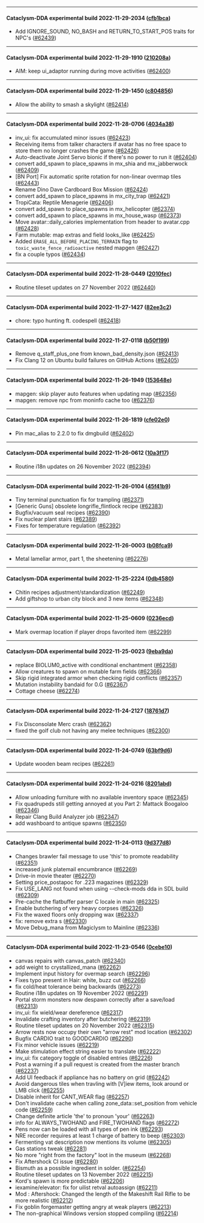 
---

#### Cataclysm-DDA experimental build 2022-11-29-2034 ([cfb1bca](https://github.com/CleverRaven/Cataclysm-DDA/releases/tag/cdda-experimental-2022-11-29-2034))

* Add IGNORE_SOUND, NO_BASH and RETURN_TO_START_POS traits for NPC's ([#62439](https://github.com/CleverRaven/Cataclysm-DDA/pull/62439))

---

#### Cataclysm-DDA experimental build 2022-11-29-1910 ([210208a](https://github.com/CleverRaven/Cataclysm-DDA/releases/tag/cdda-experimental-2022-11-29-1910))

* AIM: keep ui_adaptor running during move activities ([#62400](https://github.com/CleverRaven/Cataclysm-DDA/pull/62400))

---

#### Cataclysm-DDA experimental build 2022-11-29-1450 ([c804856](https://github.com/CleverRaven/Cataclysm-DDA/releases/tag/cdda-experimental-2022-11-29-1450))

* Allow the ability to smash a skylight ([#62414](https://github.com/CleverRaven/Cataclysm-DDA/pull/62414))

---

#### Cataclysm-DDA experimental build 2022-11-28-0706 ([4034a38](https://github.com/CleverRaven/Cataclysm-DDA/releases/tag/cdda-experimental-2022-11-28-0706))

* inv_ui: fix accumulated minor issues ([#62423](https://github.com/CleverRaven/Cataclysm-DDA/pull/62423))
* Receiving items from talker characters if avatar has no free space to store them no longer crashes the game ([#62426](https://github.com/CleverRaven/Cataclysm-DDA/pull/62426))
* Auto-deactivate Joint Servo bionic if there's no power to run it ([#62404](https://github.com/CleverRaven/Cataclysm-DDA/pull/62404))
* convert add_spawn to place_spawns in mx_shia and mx_jabberwock ([#62409](https://github.com/CleverRaven/Cataclysm-DDA/pull/62409))
* [BN Port] Fix automatic sprite rotation for non-linear overmap tiles ([#62443](https://github.com/CleverRaven/Cataclysm-DDA/pull/62443))
* Rename Dino Dave Cardboard Box Mission ([#62424](https://github.com/CleverRaven/Cataclysm-DDA/pull/62424))
* convert add_spawn to place_spawns in mx_city_trap ([#62421](https://github.com/CleverRaven/Cataclysm-DDA/pull/62421))
* TropiCata: Reptile Menagerie ([#62406](https://github.com/CleverRaven/Cataclysm-DDA/pull/62406))
* convert add_spawn to place_spawns in mx_helicopter ([#62374](https://github.com/CleverRaven/Cataclysm-DDA/pull/62374))
* convert add_spawn to place_spawns in mx_house_wasp ([#62373](https://github.com/CleverRaven/Cataclysm-DDA/pull/62373))
* Move avatar::daily_calories implementation from header to avatar.cpp ([#62428](https://github.com/CleverRaven/Cataclysm-DDA/pull/62428))
* Farm mutable: map extras and field looks_like ([#62425](https://github.com/CleverRaven/Cataclysm-DDA/pull/62425))
* Added `ERASE_ALL_BEFORE_PLACING_TERRAIN` flag to `toxic_waste_fence_radioactive` nested mapgen ([#62427](https://github.com/CleverRaven/Cataclysm-DDA/pull/62427))
* fix a couple typos ([#62434](https://github.com/CleverRaven/Cataclysm-DDA/pull/62434))

---

#### Cataclysm-DDA experimental build 2022-11-28-0449 ([2010fec](https://github.com/CleverRaven/Cataclysm-DDA/releases/tag/cdda-experimental-2022-11-28-0449))

* Routine tileset updates on 27 November 2022 ([#62440](https://github.com/CleverRaven/Cataclysm-DDA/pull/62440))

---

#### Cataclysm-DDA experimental build 2022-11-27-1427 ([82ee3c2](https://github.com/CleverRaven/Cataclysm-DDA/releases/tag/cdda-experimental-2022-11-27-1427))

* chore: typo hunting ft. codespell ([#62418](https://github.com/CleverRaven/Cataclysm-DDA/pull/62418))

---

#### Cataclysm-DDA experimental build 2022-11-27-0118 ([b50f199](https://github.com/CleverRaven/Cataclysm-DDA/releases/tag/cdda-experimental-2022-11-27-0118))

* Remove q_staff_plus_one from known_bad_density.json ([#62413](https://github.com/CleverRaven/Cataclysm-DDA/pull/62413))
* Fix Clang 12 on Ubuntu build failures on GitHub Actions ([#62405](https://github.com/CleverRaven/Cataclysm-DDA/pull/62405))

---

#### Cataclysm-DDA experimental build 2022-11-26-1949 ([153648e](https://github.com/CleverRaven/Cataclysm-DDA/releases/tag/cdda-experimental-2022-11-26-1949))

* mapgen: skip player auto features when updating map ([#62356](https://github.com/CleverRaven/Cataclysm-DDA/pull/62356))
* mapgen: remove npc from moninfo cache too ([#62376](https://github.com/CleverRaven/Cataclysm-DDA/pull/62376))

---

#### Cataclysm-DDA experimental build 2022-11-26-1819 ([cfe02e0](https://github.com/CleverRaven/Cataclysm-DDA/releases/tag/cdda-experimental-2022-11-26-1819))

* Pin mac_alias to 2.2.0 to fix dmgbuild ([#62402](https://github.com/CleverRaven/Cataclysm-DDA/pull/62402))

---

#### Cataclysm-DDA experimental build 2022-11-26-0612 ([10a3f17](https://github.com/CleverRaven/Cataclysm-DDA/releases/tag/cdda-experimental-2022-11-26-0612))

* Routine i18n updates on 26 November 2022 ([#62394](https://github.com/CleverRaven/Cataclysm-DDA/pull/62394))

---

#### Cataclysm-DDA experimental build 2022-11-26-0104 ([45f41b9](https://github.com/CleverRaven/Cataclysm-DDA/releases/tag/cdda-experimental-2022-11-26-0104))

* Tiny terminal punctuation fix for trampling ([#62371](https://github.com/CleverRaven/Cataclysm-DDA/pull/62371))
* [Generic Guns] obsolete longrifle_flintlock recipe ([#62383](https://github.com/CleverRaven/Cataclysm-DDA/pull/62383))
* Bugfix/vacuum seal recipes ([#62390](https://github.com/CleverRaven/Cataclysm-DDA/pull/62390))
* Fix nuclear plant stairs ([#62389](https://github.com/CleverRaven/Cataclysm-DDA/pull/62389))
* Fixes for temperature regulation ([#62392](https://github.com/CleverRaven/Cataclysm-DDA/pull/62392))

---

#### Cataclysm-DDA experimental build 2022-11-26-0003 ([b08fca9](https://github.com/CleverRaven/Cataclysm-DDA/releases/tag/cdda-experimental-2022-11-26-0003))

* Metal lamellar armor, part 1, the sheetening ([#62276](https://github.com/CleverRaven/Cataclysm-DDA/pull/62276))

---

#### Cataclysm-DDA experimental build 2022-11-25-2224 ([0db4580](https://github.com/CleverRaven/Cataclysm-DDA/releases/tag/cdda-experimental-2022-11-25-2224))

* Chitin recipes adjustment/standardization  ([#62249](https://github.com/CleverRaven/Cataclysm-DDA/pull/62249))
* Add giftshop to urban city block and 3 new items ([#62348](https://github.com/CleverRaven/Cataclysm-DDA/pull/62348))

---

#### Cataclysm-DDA experimental build 2022-11-25-0609 ([0236ecd](https://github.com/CleverRaven/Cataclysm-DDA/releases/tag/cdda-experimental-2022-11-25-0609))

* Mark overmap location if player drops favorited item ([#62299](https://github.com/CleverRaven/Cataclysm-DDA/pull/62299))

---

#### Cataclysm-DDA experimental build 2022-11-25-0023 ([9eba9da](https://github.com/CleverRaven/Cataclysm-DDA/releases/tag/cdda-experimental-2022-11-25-0023))

* replace BIOLUM0_active with conditional enchantment ([#62358](https://github.com/CleverRaven/Cataclysm-DDA/pull/62358))
* Allow creatures to spawn on mutable farm fields ([#62366](https://github.com/CleverRaven/Cataclysm-DDA/pull/62366))
* Skip rigid integrated armor when checking rigid conflicts ([#62357](https://github.com/CleverRaven/Cataclysm-DDA/pull/62357))
* Mutation instability bandaid for 0.G ([#62367](https://github.com/CleverRaven/Cataclysm-DDA/pull/62367))
* Cottage cheese ([#62274](https://github.com/CleverRaven/Cataclysm-DDA/pull/62274))

---

#### Cataclysm-DDA experimental build 2022-11-24-2127 ([18761d7](https://github.com/CleverRaven/Cataclysm-DDA/releases/tag/cdda-experimental-2022-11-24-2127))

* Fix Disconsolate Merc crash ([#62362](https://github.com/CleverRaven/Cataclysm-DDA/pull/62362))
* fixed the golf club not having any melee techniques ([#62300](https://github.com/CleverRaven/Cataclysm-DDA/pull/62300))

---

#### Cataclysm-DDA experimental build 2022-11-24-0749 ([63bf9d6](https://github.com/CleverRaven/Cataclysm-DDA/releases/tag/cdda-experimental-2022-11-24-0749))

* Update wooden beam recipes ([#62261](https://github.com/CleverRaven/Cataclysm-DDA/pull/62261))

---

#### Cataclysm-DDA experimental build 2022-11-24-0216 ([8201abd](https://github.com/CleverRaven/Cataclysm-DDA/releases/tag/cdda-experimental-2022-11-24-0216))

* Allow unloading furniture with no available inventory space ([#62345](https://github.com/CleverRaven/Cataclysm-DDA/pull/62345))
* Fix quadrupeds still getting annoyed at you Part 2: Mattack Boogaloo ([#62346](https://github.com/CleverRaven/Cataclysm-DDA/pull/62346))
* Repair Clang Build Analyzer job ([#62347](https://github.com/CleverRaven/Cataclysm-DDA/pull/62347))
* add washboard to antique spawns ([#62350](https://github.com/CleverRaven/Cataclysm-DDA/pull/62350))

---

#### Cataclysm-DDA experimental build 2022-11-24-0113 ([9d377d8](https://github.com/CleverRaven/Cataclysm-DDA/releases/tag/cdda-experimental-2022-11-24-0113))

* Changes brawler fail message to use 'this' to promote readability ([#62351](https://github.com/CleverRaven/Cataclysm-DDA/pull/62351))
* increased junk platemail encumbrance ([#62269](https://github.com/CleverRaven/Cataclysm-DDA/pull/62269))
* Drive-in movie theater ([#62270](https://github.com/CleverRaven/Cataclysm-DDA/pull/62270))
* Setting price_postapoc for .223 magazines ([#62329](https://github.com/CleverRaven/Cataclysm-DDA/pull/62329))
* Fix USE_LANG not found when using --check-mods dda in SDL build ([#62309](https://github.com/CleverRaven/Cataclysm-DDA/pull/62309))
* Pre-cache the flatbuffer parser C locale in main ([#62325](https://github.com/CleverRaven/Cataclysm-DDA/pull/62325))
* Enable butchering of very heavy corpses ([#62326](https://github.com/CleverRaven/Cataclysm-DDA/pull/62326))
* Fix the waxed floors only dropping wax ([#62337](https://github.com/CleverRaven/Cataclysm-DDA/pull/62337))
* fix: remove extra s ([#62330](https://github.com/CleverRaven/Cataclysm-DDA/pull/62330))
* Move Debug_mana from Magiclysm to Mainline ([#62336](https://github.com/CleverRaven/Cataclysm-DDA/pull/62336))

---

#### Cataclysm-DDA experimental build 2022-11-23-0546 ([0cebe10](https://github.com/CleverRaven/Cataclysm-DDA/releases/tag/cdda-experimental-2022-11-23-0546))

* canvas repairs with canvas_patch ([#62340](https://github.com/CleverRaven/Cataclysm-DDA/pull/62340))
* add weight to crystallized_mana ([#62262](https://github.com/CleverRaven/Cataclysm-DDA/pull/62262))
* Implement input history for overmap search ([#62296](https://github.com/CleverRaven/Cataclysm-DDA/pull/62296))
* Fixes typo present in Hair: white, buzz cut ([#62266](https://github.com/CleverRaven/Cataclysm-DDA/pull/62266))
* fix cold/heat tolerance being backwards ([#62273](https://github.com/CleverRaven/Cataclysm-DDA/pull/62273))
* Routine i18n updates on 19 November 2022 ([#62291](https://github.com/CleverRaven/Cataclysm-DDA/pull/62291))
* Portal storm monsters now despawn correctly after a save/load ([#62313](https://github.com/CleverRaven/Cataclysm-DDA/pull/62313))
* inv_ui: fix wield/wear dereference ([#62317](https://github.com/CleverRaven/Cataclysm-DDA/pull/62317))
* Invalidate crafting inventory after butchering ([#62319](https://github.com/CleverRaven/Cataclysm-DDA/pull/62319))
* Routine tileset updates on 20 November 2022 ([#62315](https://github.com/CleverRaven/Cataclysm-DDA/pull/62315))
* Arrow rests now occupy their own "arrow rest" mod location ([#62302](https://github.com/CleverRaven/Cataclysm-DDA/pull/62302))
* Bugfix CARDIO trait to GOODCARDIO ([#62290](https://github.com/CleverRaven/Cataclysm-DDA/pull/62290))
* Fix minor vehicle issues ([#62219](https://github.com/CleverRaven/Cataclysm-DDA/pull/62219))
* Make stimulation effect string easier to translate ([#62222](https://github.com/CleverRaven/Cataclysm-DDA/pull/62222))
* inv_ui: fix category toggle of disabled entries ([#62226](https://github.com/CleverRaven/Cataclysm-DDA/pull/62226))
* Post a warning if a pull request is created from the master branch ([#62237](https://github.com/CleverRaven/Cataclysm-DDA/pull/62237))
* Add UI feedback if appliance has no battery on grid ([#62242](https://github.com/CleverRaven/Cataclysm-DDA/pull/62242))
* Avoid dangerous tiles when travling with [V]iew items, look around or LMB click ([#62255](https://github.com/CleverRaven/Cataclysm-DDA/pull/62255))
* Disable inherit for CANT_WEAR flag ([#62257](https://github.com/CleverRaven/Cataclysm-DDA/pull/62257))
* Don't invalidate cache when calling zone_data::set_position from vehicle code ([#62259](https://github.com/CleverRaven/Cataclysm-DDA/pull/62259))
* Change definite article 'the' to pronoun 'your' ([#62263](https://github.com/CleverRaven/Cataclysm-DDA/pull/62263))
* info for ALWAYS_TWOHAND and FIRE_TWOHAND flags ([#62272](https://github.com/CleverRaven/Cataclysm-DDA/pull/62272))
* Pens now can be loaded with all types of pen ink ([#62293](https://github.com/CleverRaven/Cataclysm-DDA/pull/62293))
* NRE recorder requires at least 1 charge of battery to beep ([#62303](https://github.com/CleverRaven/Cataclysm-DDA/pull/62303))
* Fermenting vat description now mentions its volume ([#62305](https://github.com/CleverRaven/Cataclysm-DDA/pull/62305))
* Gas stations tweak ([#62281](https://github.com/CleverRaven/Cataclysm-DDA/pull/62281))
* No more "right from the factory" loot in the museum ([#62268](https://github.com/CleverRaven/Cataclysm-DDA/pull/62268))
* Fix Aftershock CI issue ([#62280](https://github.com/CleverRaven/Cataclysm-DDA/pull/62280))
* Bismuth as a possible ingredient in solder. ([#62254](https://github.com/CleverRaven/Cataclysm-DDA/pull/62254))
* Routine tileset updates on 13 November 2022 ([#62215](https://github.com/CleverRaven/Cataclysm-DDA/pull/62215))
* Kord's spawn is more predictable ([#62206](https://github.com/CleverRaven/Cataclysm-DDA/pull/62206))
* iexamine/elevator: fix for uilist retval autoassign ([#62211](https://github.com/CleverRaven/Cataclysm-DDA/pull/62211))
* Mod : Aftershock: Changed the length of the Makeshift Rail Rifle to be more realistic ([#62212](https://github.com/CleverRaven/Cataclysm-DDA/pull/62212))
* Fix goblin forgemaster getting angry at weak players ([#62213](https://github.com/CleverRaven/Cataclysm-DDA/pull/62213))
* The non-graphical Windows version stopped compiling ([#62214](https://github.com/CleverRaven/Cataclysm-DDA/pull/62214))
